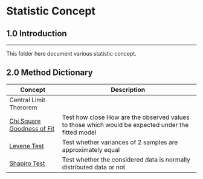 # Statistic Concept

## 1.0 Introduction
___
This folder here document various statistic concept.

## 2.0 Method Dictionary

|Concept|Description|
|---|---|
|Central Limit Therorem||
|[Chi Square Goodness of Fit](https://github.com/86lekwenshiung/Statistics-Hypothesis-Testing/blob/master/Chi-Square%20Goodness%20of%20Fit%20Test_final.ipynb)|Test how close How are the observed values to those which would be expected under the fitted model|
|[Levene Test](https://github.com/86lekwenshiung/Statistics-Hypothesis-Testing/blob/master/Shapiro%20%26%20Levene%20Test.ipynb)|Test whether variances of 2 samples are approximately equal|
|[Shapiro Test](https://github.com/86lekwenshiung/Statistics-Hypothesis-Testing/blob/master/Shapiro%20%26%20Levene%20Test.ipynb)|Test whether the considered data is normally distributed data or not|
